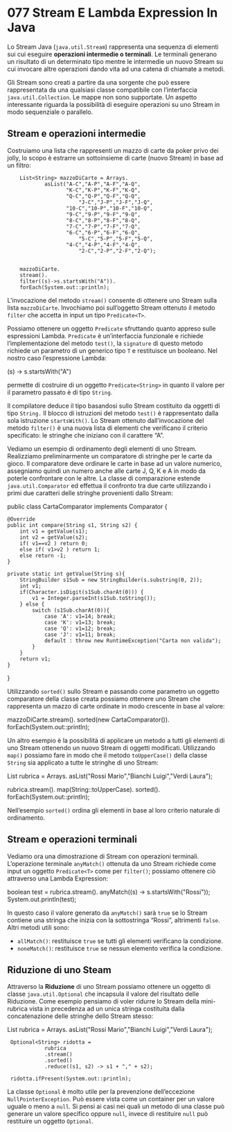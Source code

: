 # 077 Stream E Lambda Expression In Java

Lo Stream Java \(`java.util.Stream`\) rappresenta una sequenza di elementi sui cui eseguire **operazioni intermedie o terminali**. Le terminali generano un risultato di un determinato tipo mentre le intermedie un nuovo Stream su cui invocare altre operazioni dando vita ad una catena di chiamate a metodi.

Gli Stream sono creati a partire da una sorgente che può essere rappresentata da una qualsiasi classe compatibile con l’interfaccia `java.util.Collection`. Le mappe non sono supportate. Un aspetto interessante riguarda la possibilità di eseguire operazioni su uno Stream in modo sequenziale o parallelo.

## Stream e operazioni intermedie

Costruiamo una lista che rappresenti un mazzo di carte da poker privo dei jolly, lo scopo è estrarre un sottoinsieme di carte \(nuovo Stream\) in base ad un filtro:

```text
    List<String> mazzoDiCarte = Arrays.
            asList("A-C","A-P","A-F","A-Q",
                   "K-C","K-P","K-F","K-Q",
                   "Q-C","Q-P","Q-F","Q-Q",
                       "J-C","J-P","J-F","J-Q",
                   "10-C","10-P","10-F","10-Q",
                   "9-C","9-P","9-F","9-Q",
                   "8-C","8-P","8-F","8-Q",
                   "7-C","7-P","7-F","7-Q",
                   "6-C","6-P","6-F","6-Q",
                       "5-C","5-P","5-F","5-Q",
                   "4-C","4-P","4-F","4-Q",
                       "2-C","2-P","2-F","2-Q");


    mazzoDiCarte.
    stream().
    filter((s)->s.startsWith("A")).
    forEach(System.out::println);
```

L’invocazione del metodo `stream()` consente di ottenere uno Stream sulla lista `mazzoDiCarte`. Invochiamo poi sull’oggetto Stream ottenuto il metodo `filter` che accetta in input un tipo `Predicate<T>`.

Possiamo ottenere un oggetto `Predicate` sfruttando quanto appreso sulle espressioni Lambda. `Predicate` è un’interfaccia funzionale e richiede l’implementazione del metodo `test()`, la `signature` di questo metodo richiede un parametro di un generico tipo `T` e restituisce un booleano. Nel nostro caso l’espressione Lambda:

\(s\) -&gt; s.startsWith\("A"\)

permette di costruire di un oggetto `Predicate<String>` in quanto il valore per il parametro passato è di tipo `String`.

Il compilatore deduce il tipo basandosi sullo Stream costituito da oggetti di tipo `String.` Il blocco di istruzioni del metodo `test()` è rappresentato dalla sola istruzione `startsWith()`. Lo Stream ottenuto dall’invocazione del metodo `filter()` è una nuova lista di elementi che verificano il criterio specificato: le stringhe che iniziano con il carattere “A”.

Vediamo un esempio di ordinamento degli elementi di uno Stream. Realizziamo preliminarmente un comparatore di stringhe per le carte da gioco. Il comparatore deve ordinare le carte in base ad un valore numerico, assegniamo quindi un numero anche alle carte J, Q, K e A in modo da poterle confrontare con le altre. La classe di comparazione estende `java.util.Comparator` ed effettua il confronto tra due carte utilizzando i primi due caratteri delle stringhe provenienti dallo Stream:

public class CartaComparator implements Comparator {

```text
@Override
public int compare(String s1, String s2) {
    int v1 = getValue(s1);
    int v2 = getValue(s2);
    if( v1==v2 ) return 0;
    else if( v1>v2 ) return 1;
    else return -1;
}

private static int getValue(String s){
    StringBuilder s1Sub = new StringBuilder(s.substring(0, 2));
    int v1;
    if(Character.isDigit(s1Sub.charAt(0))) {
        v1 = Integer.parseInt(s1Sub.toString());
    } else {
        switch (s1Sub.charAt(0)){
            case 'A': v1=14; break;
            case 'K': v1=13; break;
            case 'Q': v1=12; break;
            case 'J': v1=11; break;
            default : throw new RuntimeException("Carta non valida");
        }
    }
    return v1;
}
```

}

Utilizzando `sorted()` sullo Stream e passando come parametro un oggetto comparatore della classe creata possiamo ottenere uno Stream che rappresenta un mazzo di carte ordinate in modo crescente in base al valore:

mazzoDiCarte.stream\(\). sorted\(new CartaComparator\(\)\). forEach\(System.out::println\);

Un altro esempio è la possibilità di applicare un metodo a tutti gli elementi di uno Stream ottenendo un nuovo Stream di oggetti modificati. Utilizzando `map()` possiamo fare in modo che il metodo `toUpperCase()` della classe `String` sia applicato a tutte le stringhe di uno Stream:

List rubrica = Arrays. asList\("Rossi Mario","Bianchi Luigi","Verdi Laura"\);

rubrica.stream\(\). map\(String::toUpperCase\). sorted\(\). forEach\(System.out::println\);

Nell’esempio `sorted()` ordina gli elementi in base al loro criterio naturale di ordinamento.

## Stream e operazioni terminali

Vediamo ora una dimostrazione di Stream con operazioni terminali. L’operazione terminale `anyMatch()` ottenuta da uno Stream richiede come input un oggetto `Predicate<T>` come per `filter()`; possiamo ottenere ciò attraverso una Lambda Expression:

boolean test = rubrica.stream\(\). anyMatch\(\(s\) -&gt; s.startsWith\("Rossi"\)\); System.out.println\(test\);

In questo caso il valore generato da `anyMatch()` sarà `true` se lo Stream contiene una stringa che inizia con la sottostringa “Rossi”, altrimenti `false`. Altri metodi utili sono:

* `allMatch()`: restituisce `true` se tutti gli elementi verificano la condizione.
* `noneMatch()`: restituisce `true` se nessun elemento verifica la condizione.

## Riduzione di uno Steam

Attraverso la **Riduzione** di uno Stream possiamo ottenere un oggetto di classe `java.util.Optional` che incapsula il valore del risultato delle Riduzione. Come esempio pensiamo di voler ridurre lo Stream della mini-rubrica vista in precedenza ad un unica stringa costituita dalla concatenazione delle stringhe dello Stream stesso:

List rubrica = Arrays. asList\("Rossi Mario","Bianchi Luigi","Verdi Laura"\);

```text
 Optional<String> ridotta =
            rubrica
            .stream()
            .sorted()
            .reduce((s1, s2) -> s1 + "," + s2);

 ridotta.ifPresent(System.out::println);
```

La classe `Optional` è molto utile per la prevenzione dell’eccezione `NullPointerException`. Può essere vista come un container per un valore uguale o meno a `null`. Si pensi ai casi nei quali un metodo di una classe può generare un valore specifico oppure `null`, invece di restituire `null` può restituire un oggetto `Optional`.

